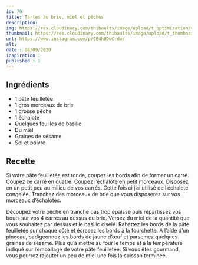 ```yaml
---
id: 79
title: Tartes au brie, miel et pêches
description: 
img: https://res.cloudinary.com/thibaults/image/upload/t_optimisation/v1600456153/Recipes/20200908_tarte_peche.jpg
thumbnail: https://res.cloudinary.com/thibaults/image/upload/t_thumbnail_josie/v1600456153/Recipes/20200908_tarte_peche.jpg
url: https://www.instagram.com/p/CE4hUDwCrdw/
alt: 
date : 08/09/2020
inspiration : 
published : 1
---
```


## Ingrédients
 - 1 pâte feuilletée
 - 1 gros morceaux de brie
 - 1 grosse pêche
 - 1 échalote
 - Quelques feuilles de basilic
 - Du miel
 - Graines de sésame
 - Sel et poivre

## Recette
Si votre pâte feuilletée est ronde, coupez les bords afin de former un carré. Coupez ce carré en quatre. Coupez l’échalote en petit morceaux. Disposez en un petit peu au milieu de vos carrés. Cette fois ci j’ai utilisé de l’échalote congelée. Tranchez des morceaux de brie que vous disposerez sur vos morceaux d’échalotes.

Découpez votre pêche en tranche pas trop épaisse puis répartissez vos bouts sur vos 4 carrés au dessus du brie. Versez du miel de la quantité que vous souhaitez par dessus et le basilic ciselé. Rabattez les bords de la pâte feuilletée sur chaque côté et écrasez les bords à la fourchette. A l’aide d’un pinceau, badigeonnez les bords de jaune d’œuf et parsemez quelques graines de sésame. Plus qu’à mettre au four le temps et à la température indiqué sur l’emballage de votre pâte feuilletée. Si vous êtes gourmand, vous pourrez rajouter un peu de miel une fois la cuisson terminée.